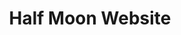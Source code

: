 ---
id: "4"
title: "Half Moon Website"
video: "/halfmoon.mp4"
description: "Created a website for a small local business that sells anime merchandise. The website uses Strapi (headless CMS) to manage products and blog posts. I contributed to the design, header, footer, both blog pages, and home page, as well as configuration with Strapi. We hosted the backend on Ubuntu through Digital Ocean and the frontend with Vercel."
sourceCode: "https://github.com/LRode/halfmoon-frontend"
website: "https://animanga.me/"
technology: ["Next.JS","Strapi","Figma", "Cloudinary"]
---